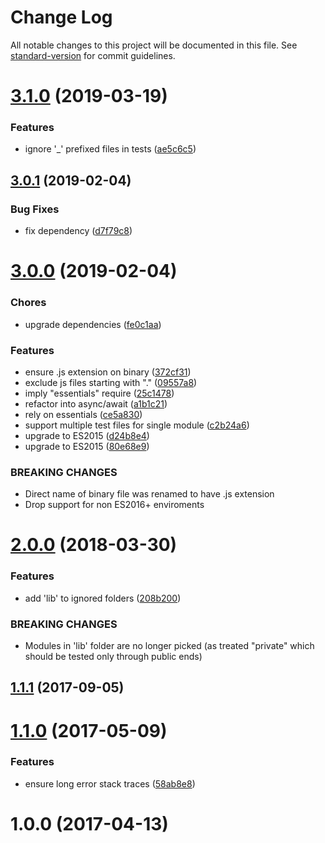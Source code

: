 # Change Log

All notable changes to this project will be documented in this file. See [standard-version](https://github.com/conventional-changelog/standard-version) for commit guidelines.

# [3.1.0](https://github.com/medikoo/tape-index/compare/v3.0.1...v3.1.0) (2019-03-19)

### Features

-   ignore '\_' prefixed files in tests ([ae5c6c5](https://github.com/medikoo/tape-index/commit/ae5c6c5))

<a name="3.0.1"></a>

## [3.0.1](https://github.com/medikoo/tape-index/compare/v3.0.0...v3.0.1) (2019-02-04)

### Bug Fixes

-   fix dependency ([d7f79c8](https://github.com/medikoo/tape-index/commit/d7f79c8))

<a name="3.0.0"></a>

# [3.0.0](https://github.com/medikoo/tape-index/compare/v2.0.0...v3.0.0) (2019-02-04)

### Chores

-   upgrade dependencies ([fe0c1aa](https://github.com/medikoo/tape-index/commit/fe0c1aa))

### Features

-   ensure .js extension on binary ([372cf31](https://github.com/medikoo/tape-index/commit/372cf31))
-   exclude js files starting with "." ([09557a8](https://github.com/medikoo/tape-index/commit/09557a8))
-   imply "essentials" require ([25c1478](https://github.com/medikoo/tape-index/commit/25c1478))
-   refactor into async/await ([a1b1c21](https://github.com/medikoo/tape-index/commit/a1b1c21))
-   rely on essentials ([ce5a830](https://github.com/medikoo/tape-index/commit/ce5a830))
-   support multiple test files for single module ([c2b24a6](https://github.com/medikoo/tape-index/commit/c2b24a6))
-   upgrade to ES2015 ([d24b8e4](https://github.com/medikoo/tape-index/commit/d24b8e4))
-   upgrade to ES2015 ([80e68e9](https://github.com/medikoo/tape-index/commit/80e68e9))

### BREAKING CHANGES

-   Direct name of binary file was renamed to have .js extension
-   Drop support for non ES2016+ enviroments

<a name="2.0.0"></a>

# [2.0.0](https://github.com/medikoo/tape-index/compare/v1.1.1...v2.0.0) (2018-03-30)

### Features

-   add 'lib' to ignored folders ([208b200](https://github.com/medikoo/tape-index/commit/208b200))

### BREAKING CHANGES

-   Modules in 'lib' folder are no longer picked
    (as treated "private" which should be tested only through public ends)

<a name="1.1.1"></a>

## [1.1.1](https://github.com/medikoo/tape-index/compare/v1.1.0...v1.1.1) (2017-09-05)

<a name="1.1.0"></a>

# [1.1.0](https://github.com/medikoo/tape-index/compare/v1.0.0...v1.1.0) (2017-05-09)

### Features

-   ensure long error stack traces ([58ab8e8](https://github.com/medikoo/tape-index/commit/58ab8e8))

<a name="1.0.0"></a>

# 1.0.0 (2017-04-13)
